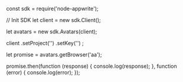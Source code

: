 const sdk = require('node-appwrite');

// Init SDK
let client = new sdk.Client();

let avatars = new sdk.Avatars(client);

client
    .setProject('')
    .setKey('')
;

let promise = avatars.getBrowser('aa');

promise.then(function (response) {
    console.log(response);
}, function (error) {
    console.log(error);
});